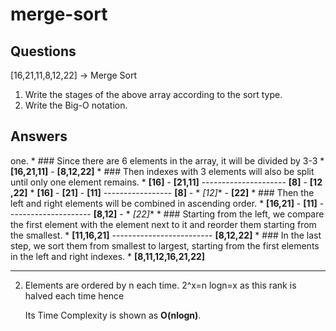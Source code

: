 # merge-sort

## **Questions**
[16,21,11,8,12,22] -> Merge Sort

1. Write the stages of the above array according to the sort type.
2. Write the Big-O notation.

## **Answers**
one.
    * ### Since there are 6 elements in the array, it will be divided by 3-3
        * **[16,21,11]** - **[8,12,22]**
    * ### Then indexes with 3 elements will also be split until only one element remains.
        * **[16]** - **[21,11]** --------------------- **[8]** - **[12 ,22]**
        * **[16]** - **[21]** - **[11]** ----------------- **[8]** - * *[12]** - **[22]**
    * ### Then the left and right elements will be combined in ascending order.
        * **[16,21]** - **[11]** --------------------- **[8,12]** - * *[22]**
    * ### Starting from the left, we compare the first element with the element next to it and reorder them starting from the smallest.
        * **[11,16,21]** ------------------------- **[8,12,22]**
    * ### In the last step, we sort them from smallest to largest, starting from the first elements in the left and right indexes.
        * **[8,11,12,16,21,22]**
___
2. Elements are ordered by n each time. 2^x=n logn=x as this rank is halved each time hence

     Its Time Complexity is shown as **O(nlogn)**.
